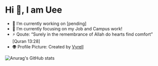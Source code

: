 # Hi 👋, I am Uee

- 🔭 I’m currently working on [pending]
- 🌱 I’m currently focusing on my Job and Campus work!
- ⚡ Qoute: “Surely in the remembrance of Allah do hearts find comfort” [Quran 13:28]
- 👽 Profile Picture: Created by [Vyrell](https://vryell.itch.io/) 

![Anurag's GitHub stats](https://github-readme-stats-git-masterorgs-github-readme-stats-team.vercel.app/api?username=uncle-uee&include_orgs=true&theme=gruvbox)

<!--
**Uncle-Uee/uncle-uee** is a ✨ _special_ ✨ repository because its `README.md` (this file) appears on your GitHub profile.

Here are some ideas to get you started:

- 🤔 I’m looking for help with ...
- 🔭 I’m currently working on ...
- 🌱 I’m currently learning ...
- 👯 I’m looking to collaborate on ...
- 🤔 I’m looking for help with ...
- 💬 Ask me about ...
- 📫 How to reach me: ...
- 😄 Pronouns: ...
- ⚡ Fun fact: ...
- 💬 Ask me about Unity Development
- 📫 How to reach me: Discord (Uee#2899)
-->
